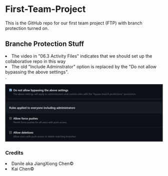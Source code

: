 # First-Team-Project
This is the GitHub repo for our first team project (FTP) with branch protection turned on.

## Branche Protection Stuff
<li> The video in "06.3 Activity Files" indicates that we should set up the collaborative repo in this way</li>
<li> The old "Include Adminstrator" option is replaced by the "Do not allow bypassing the above settings".</li>.

![screenshot](./assets/Images/AdminTheAdmin.png)

### Credits
<li>Danile aka JiangXiong Chen©</li>
<li>Kai Chen©</li>
